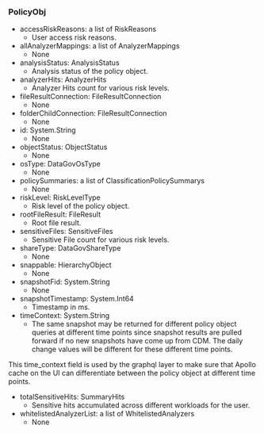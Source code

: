 ### PolicyObj
- accessRiskReasons: a list of RiskReasons
  - User access risk reasons.
- allAnalyzerMappings: a list of AnalyzerMappings
  - None
- analysisStatus: AnalysisStatus
  - Analysis status of the policy object.
- analyzerHits: AnalyzerHits
  - Analyzer Hits count for various risk levels.
- fileResultConnection: FileResultConnection
  - None
- folderChildConnection: FileResultConnection
  - None
- id: System.String
  - None
- objectStatus: ObjectStatus
  - None
- osType: DataGovOsType
  - None
- policySummaries: a list of ClassificationPolicySummarys
  - None
- riskLevel: RiskLevelType
  - Risk level of the policy object.
- rootFileResult: FileResult
  - Root file result.
- sensitiveFiles: SensitiveFiles
  - Sensitive File count for various risk levels.
- shareType: DataGovShareType
  - None
- snappable: HierarchyObject
  - None
- snapshotFid: System.String
  - None
- snapshotTimestamp: System.Int64
  - Timestamp in ms.
- timeContext: System.String
  - The same snapshot may be returned for different policy object queries at
 different time points since snapshot results are pulled forward if no new
 snapshots have come up from CDM. The daily change values will be
 different for these different time points.

 This time_context field is used by the graphql layer to make sure that
 Apollo cache on the UI can differentiate between the policy object at
 different time points.
- totalSensitiveHits: SummaryHits
  - Sensitive hits accumulated across different workloads for the user.
- whitelistedAnalyzerList: a list of WhitelistedAnalyzers
  - None
